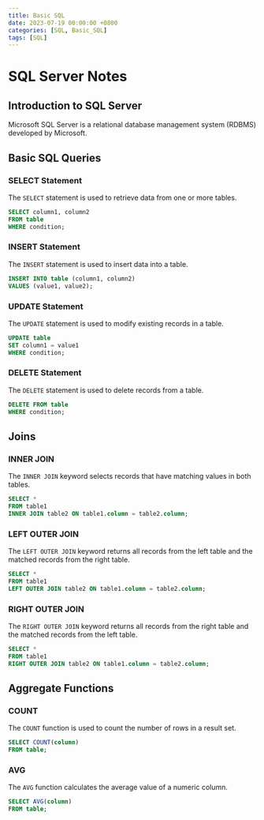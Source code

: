 ```yaml
---
title: Basic SQL
date: 2023-07-19 00:00:00 +0800
categories: [SQL, Basic_SQL]
tags: [SQL]
---
```



# SQL Server Notes

## Introduction to SQL Server

Microsoft SQL Server is a relational database management system (RDBMS) developed by Microsoft.

## Basic SQL Queries

### SELECT Statement

The `SELECT` statement is used to retrieve data from one or more tables.

```sql
SELECT column1, column2
FROM table
WHERE condition;
```

### INSERT Statement

The `INSERT` statement is used to insert data into a table.

```sql
INSERT INTO table (column1, column2)
VALUES (value1, value2);
```

### UPDATE Statement

The `UPDATE` statement is used to modify existing records in a table.

```sql
UPDATE table
SET column1 = value1
WHERE condition;
```

### DELETE Statement

The `DELETE` statement is used to delete records from a table.

```sql
DELETE FROM table
WHERE condition;
```

## Joins

### INNER JOIN

The `INNER JOIN` keyword selects records that have matching values in both tables.

```sql
SELECT *
FROM table1
INNER JOIN table2 ON table1.column = table2.column;
```

### LEFT OUTER JOIN

The `LEFT OUTER JOIN` keyword returns all records from the left table and the matched records from the right table.

```sql
SELECT *
FROM table1
LEFT OUTER JOIN table2 ON table1.column = table2.column;
```

### RIGHT OUTER JOIN

The `RIGHT OUTER JOIN` keyword returns all records from the right table and the matched records from the left table.

```sql
SELECT *
FROM table1
RIGHT OUTER JOIN table2 ON table1.column = table2.column;
```

## Aggregate Functions

### COUNT

The `COUNT` function is used to count the number of rows in a result set.

```sql
SELECT COUNT(column)
FROM table;
```

### AVG

The `AVG` function calculates the average value of a numeric column.

```sql
SELECT AVG(column)
FROM table;
```




